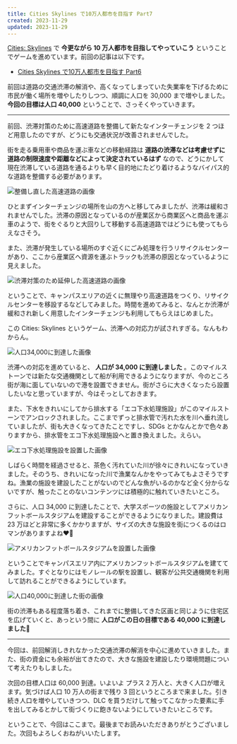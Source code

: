 ```yaml
---
title: Cities Skylines で10万人都市を目指す Part7
created: 2023-11-29
updated: 2023-11-29
---
```


[Cities: Skylines](https://store.steampowered.com/app/255710/Cities_Skylines/) で **今更ながら 10 万人都市を目指してやっていこう** ということでゲームを進めています。前回の記事は以下です。

- [Cities Skylines で10万人都市を目指す Part6](/blog/20231121/)

前回は道路の交通渋滞の解消や、高くなってしまっていた失業率を下げるために市民が働く場所を増やしたりしつつ、順調に人口を 30,000 まで増やしました。 **今回の目標は人口 40,000** ということで、さっそくやっていきます。

---

前回、渋滞対策のために高速道路を整備して新たなインターチェンジを 2 つほど用意したのですが、どうにも交通状況が改善されませんでした。

街を走る乗用車や商品を運ぶ車などの移動経路は **道路の渋滞などは考慮せずに道路の制限速度や距離などによって決定されているはず** なので、どうにかして現在渋滞している道路を通るよりも早く目的地にたどり着けるようなバイパス的な道路を整備する必要があります。

![整備し直した高速道路の画像](93e5cd95-b38a-4cbb-bd1e-cbba4d641400)

ひとまずインターチェンジの場所を山の方へと移してみましたが、渋滞は緩和されませんでした。渋滞の原因となっているのが産業区から商業区へと商品を運ぶ車のようで、街をぐるりと大回りして移動する高速道路ではどうにも使ってもらえなさそう。

また、渋滞が発生している場所のすぐ近くにごみ処理を行うリサイクルセンターがあり、ここから産業区へ資源を運ぶトラックも渋滞の原因となっているように見えました。

![渋滞対策のため延伸した高速道路の画像](35555418-c0be-4fcd-218d-b09972f99200)

ということで、キャンパスエリアの近くに無理やり高速道路をつくり、リサイクルセンターを移設するなどしてみました。時間を進めてみると、なんとか渋滞が緩和され新しく用意したインターチェンジも利用してもらえはじめました。

この Cities: Skylines というゲーム、渋滞への対応力が試されすぎる。なんもわからん。

![人口34,000に到達した画像](f3edfdd1-44b7-4025-c39e-c7fb9da40e00)

渋滞への対応を進めていると、 **人口が 34,000 に到達しました** 。このマイルストーンでは新たな交通機関として船が利用できるようになりますが、今のところ街が海に面していないので港を設置できません。街がさらに大きくなったら設置したいなと思っていますが、今はそっとしておきます。

また、下水をきれいにしてから排水する「エコ下水処理施設」がこのマイルストーンでアンロックされました。ここまでずっと排水管で汚れた水を川へ垂れ流していましたが、街も大きくなってきたことですし、SDGs とかなんとかで色々ありますから、排水管をエコ下水処理施設へと置き換えました。えらい。

![エコ下水処理施設を設置した画像](2efd0ebb-7738-4869-78c6-e86cb2ee3d00)

しばらく時間を経過させると、茶色く汚れていた川が徐々にきれいになっていきました。そのうち、きれいになった川で漁業なんかをやってみてもよさそうですね。漁業の施設を建設したことがないのでどんな魚がいるのかなど全く分からないですが、触ったことのないコンテンツには積極的に触れていきたいところ。

さらに、人口 34,000 に到達したことで、大学スポーツの施設としてアメリカンフットボールスタジアムを建設することができるようになりました。建設費は 23 万ほどと非常に多くかかりますが、サイズの大きな施設を街につくるのはロマンがありますよね❤️‍🔥

![アメリカンフットボールスタジアムを設置した画像](81c23318-cf01-40eb-fb26-9617deae8b00)

ということでキャンパスエリア内にアメリカンフットボールスタジアムを建ててみました。すぐとなりにはモノレールの駅を設置し、観客が公共交通機関を利用して訪れることができるようにしています。

![人口40,000に到達した街の画像](35cdeb20-5fcf-4d8f-5c9e-b049d4b7b800)

街の渋滞もある程度落ち着き、これまでに整備してきた区画と同じように住宅区を広げていくと、あっという間に **人口がこの日の目標である 40,000 に到達しました🎉**

---

今回は、前回解消しきれなかった交通渋滞の解消を中心に進めていきました。また、街の資金にも余裕が出てきたので、大きな施設を建設したり環境問題について考えたりもしました。

次回の目標人口は 60,000 到達。いよいよ プラス 2 万人と、大きく人口が増えます。気づけば人口 10 万人の街まで残り 3 回というところまで来ました。引き続き人口を増やしていきつつ、DLC を買うだけして触ってこなかった要素に手を出してみるとかして街づくりに飽きないようにしていきたいところです。

ということで、今回はここまで。最後までお読みいただきありがとうございました。次回もよろしくおねがいいたします。
